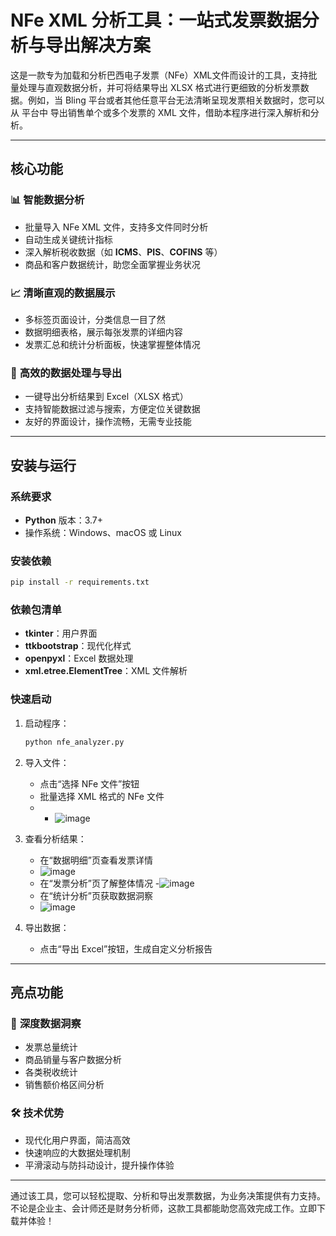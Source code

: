 # NFe XML 分析工具：一站式发票数据分析与导出解决方案

这是一款专为加载和分析巴西电子发票（NFe）XML文件而设计的工具，支持批量处理与直观数据分析，并可将结果导出 XLSX 格式进行更细致的分析发票数据。例如，当 Bling 平台或者其他任意平台无法清晰呈现发票相关数据时，您可以从 平台中 导出销售单个或多个发票的 XML 文件，借助本程序进行深入解析和分析。

---

## 核心功能

### 📊 **智能数据分析**
- 批量导入 NFe XML 文件，支持多文件同时分析
- 自动生成关键统计指标
- 深入解析税收数据（如 **ICMS**、**PIS**、**COFINS** 等）
- 商品和客户数据统计，助您全面掌握业务状况

### 📈 **清晰直观的数据展示**
- 多标签页面设计，分类信息一目了然
- 数据明细表格，展示每张发票的详细内容
- 发票汇总和统计分析面板，快速掌握整体情况

### 💾 **高效的数据处理与导出**
- 一键导出分析结果到 Excel（XLSX 格式）
- 支持智能数据过滤与搜索，方便定位关键数据
- 友好的界面设计，操作流畅，无需专业技能

---

## 安装与运行

### **系统要求**
- **Python** 版本：3.7+
- 操作系统：Windows、macOS 或 Linux

### **安装依赖**
```bash
pip install -r requirements.txt
```

### **依赖包清单**
- **tkinter**：用户界面
- **ttkbootstrap**：现代化样式
- **openpyxl**：Excel 数据处理
- **xml.etree.ElementTree**：XML 文件解析

### **快速启动**
1. 启动程序：
   ```bash
   python nfe_analyzer.py
   ```
2. 导入文件：
   - 点击“选择 NFe 文件”按钮
   - 批量选择 XML 格式的 NFe 文件
   - - ![image](https://github.com/user-attachments/assets/33e54baf-6515-450d-8852-defa80972a9b)
3. 查看分析结果：
   - 在“数据明细”页查看发票详情
   - ![image](https://github.com/user-attachments/assets/ddf1e331-f982-4ad5-9333-fadb0f94ed4c)
   - 在“发票分析”页了解整体情况
   -![image](https://github.com/user-attachments/assets/ac587e48-7869-4d78-b16e-0cd4c6116cb4)
   - 在“统计分析”页获取数据洞察
   - ![image](https://github.com/user-attachments/assets/676d4e4b-0d52-442a-8c8c-44a21ea12fdb)



4. 导出数据：
   - 点击“导出 Excel”按钮，生成自定义分析报告

---

## 亮点功能

### 🎯 **深度数据洞察**
- 发票总量统计
- 商品销量与客户数据分析
- 各类税收统计
- 销售额价格区间分析

### 🛠 **技术优势**
- 现代化用户界面，简洁高效
- 快速响应的大数据处理机制
- 平滑滚动与防抖动设计，提升操作体验

---

通过该工具，您可以轻松提取、分析和导出发票数据，为业务决策提供有力支持。不论是企业主、会计师还是财务分析师，这款工具都能助您高效完成工作。立即下载并体验！
